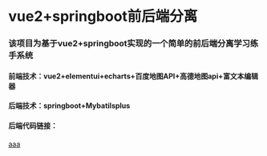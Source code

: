 # vue2+springboot前后端分离
<h3>该项目为基于vue2+springboot实现的一个简单的前后端分离学习练手系统</h3>
<h4>前端技术：vue2+elementui+echarts+百度地图API+高德地图api+富文本编辑器</h4>
<h4>后端技术：springboot+Mybatilsplus<br></h4>
<h4>后端代码链接：</h4><a href='#'>aaa</a>
